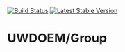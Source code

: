 [![Build Status](https://travis-ci.org/UWEnrollmentManagement/Group.svg?branch=master)](https://travis-ci.org/UWEnrollmentManagement/Group)
[![Latest Stable Version](https://poser.pugx.org/uwdoem/group/v/stable)](https://packagist.org/packages/uwdoem/group)

UWDOEM/Group
=============

